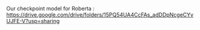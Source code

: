 Our checkpoint model for Roberta : https://drive.google.com/drive/folders/15PQ54UA4CcFAs_adDDpNcgeCYvUJFE-V?usp=sharing
